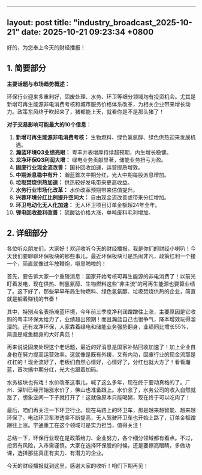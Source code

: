 
--- 
layout: post
title: "industry_broadcast_2025-10-21"
date: 2025-10-21 09:23:34 +0800
--- 

好的，为您奉上今天的财经播报！

## 1. 简要部分

**主要话题与市场趋势概述：**

环保行业迎来多重利好，固废处理、水务、环卫等细分领域均有投资机会。尤其是新增可再生能源非电消费考核和城市服务价格体系改革，为相关企业带来增长动力。政策东风终于吹起来了，猪都能上天，就看你是不是那头猪了！

**对于交易影响可能最大的10个信息：**

1.  **新增可再生能源非电消费考核：** 生物燃料、绿色氢氨醇、绿色供热迎来发展机遇。
2.  **瀚蓝环境Q3业绩亮眼：** 粤丰并表增厚持续超预期，内生增长稳健。
3.  **龙净环保Q3利润大增：** 绿电业务贡献显著，储能业务扭亏为盈。
4.  **固废行业现金流改善：** 国补回收加速，运营提质增效。
5.  **中期派息稳中有升：** 瀚蓝首次中期分红，光大中期每股派息增加。
6.  **垃圾焚烧供热加速：** 供热较好发电带来更高收益。
7.  **水务行业市场化改革：** 水价改革预期带来估值提升。
8.  **兴蓉环境分红比例提升空间大：** 自由现金流改善或带来分红增加。
9.  **环卫电动化无人化加速：** 无人环卫项目订单金额超24年全年。
10. **锂电回收盈利改善：** 硫酸钴价格大涨，单吨废料毛利增加。

## 2. 详细部分

各位听众朋友们，大家好！欢迎收听今天的财经播报，我是你们的财经小喇叭！今天我们要聊聊环保板块的那些事儿，最近环保板块可是热闹非凡，政策红利一个接一个，简直就像过年放鞭炮，噼里啪啦的！

首先，要告诉大家一个重磅消息：国家开始考核可再生能源的非电消费了！以前光盯着发电，现在供热、制氢氨醇、生物燃料这些“非主流”的可再生能源也要算业绩了。这下好了，那些早早布局生物燃料、绿色氢氨醇、垃圾焚烧供热的企业，简直就是躺着赚钱的节奏！

其中，特别点名表扬瀚蓝环境，今年前三季度净利润蹭蹭往上涨，主要原因是它收购的粤丰环保太给力了，业绩超出预期！而且瀚蓝自己也很争气，降本增效玩得溜溜的。还有龙净环保，人家靠着绿电和储能业务强势翻身，业绩同比增长55%，简直是咸鱼翻身的大好典范！

再来说说固废处理这个老话题，最近的好消息是国家补贴回收加速了！加上企业自身也在努力提高运营效率，这就像是既有外援，又有内功，固废行业的现金流那是杠杠的！现金流好了，老板们自然心情好，心情好了，分红也就大方了！看看瀚蓝，首次搞中期分红，光大也跟着加码。

水务板块也有戏！水价改革这事儿，喊了这么多年，现在终于要动真格的了。广州、深圳已经开始涨水价了，佛山也准备跟上。水价涨了，水务公司的收入自然就涨了，想象空间一下子就打开了！这就像原本只能喝粥，现在终于可以吃肉了！

最后，咱们再关注一下环卫行业。现在马路上的环卫车，那是越来越智能、越来越环保了。电动环卫车渗透率不断提高，无人驾驶环卫车也开始上路了，订单金额蹭蹭往上涨。宇通重工在这个领域可是实力担当，值得关注！

总结一下，环保行业现在是政策给力、企业努力，各个细分领域都有看点。不过，投资有风险，入市需谨慎。大家在选择环保股的时候，还是要擦亮眼睛，多做功课，选择那些真正有实力、有潜力的企业。

今天的财经播报就到这里，感谢大家的收听！咱们下期再见！